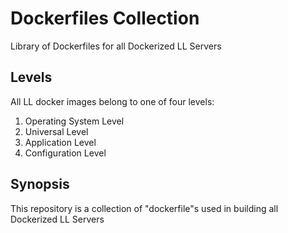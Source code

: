 Dockerfiles Collection
======================
Library of Dockerfiles for all Dockerized LL Servers

Levels
------
All LL docker images belong to one of four levels:
1. Operating System Level
2. Universal Level
3. Application Level
4. Configuration Level

Synopsis
--------
This repository is a collection of "dockerfile"s used in building all Dockerized LL Servers
